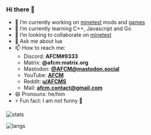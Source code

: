 ### Hi there 👋

- 🔭 I’m currently working on [minetest](https://github.com/minetest/minetest) mods and [games](https://git.minetest.land/MineClone2/MineClone2)
- 🌱 I’m currently learning C++, Javascript and Go
- 👯 I’m looking to collaborate on [minetest](https://github.com/minetest/minetest)
- 💬 Ask me about lua
- 📫 How to reach me:
  - Discord: **AFCM#9333**
  - Matrix: **@afcm:matrix.org**
  - Mastodon: **[@AFCM@mastodon.social](https://mastodon.social/web/accounts/106993231703412486)**
  - YouTube: **[AFCM](https://www.youtube.com/channel/UCK0mMW2SlIb7X5pKi00ZcYw)**
  - Reddit: **[u/AFCMS](https://www.reddit.com/user/AFCMS)**
  - Mail: **afcm.contact@gmail.com**
- 😄 Pronouns: he/him
- ⚡ Fun fact: I am not funny 🤣

![stats](https://github-readme-stats.vercel.app/api?username=AFCMS&show_icons=true&include_all_commits=true&cache_seconds=3200)

![langs](https://github-readme-stats.vercel.app/api/top-langs/?username=AFCMS&layout=compact&hide_title=false)

[comment]: <> (- 🤔 I’m looking for help with ...)

